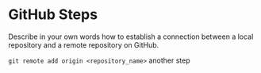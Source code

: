 # GitHub Steps

Describe in your own words how to establish a connection between a local repository and a remote repository on GitHub.

`git remote add origin <repository_name>`
another step